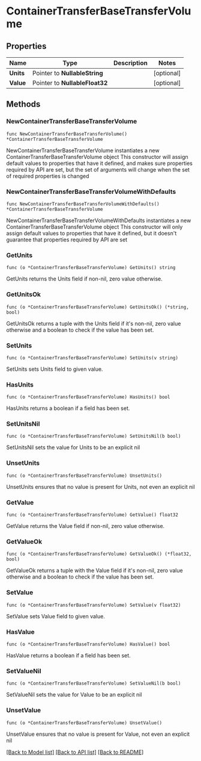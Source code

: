 # ContainerTransferBaseTransferVolume

## Properties

Name | Type | Description | Notes
------------ | ------------- | ------------- | -------------
**Units** | Pointer to **NullableString** |  | [optional] 
**Value** | Pointer to **NullableFloat32** |  | [optional] 

## Methods

### NewContainerTransferBaseTransferVolume

`func NewContainerTransferBaseTransferVolume() *ContainerTransferBaseTransferVolume`

NewContainerTransferBaseTransferVolume instantiates a new ContainerTransferBaseTransferVolume object
This constructor will assign default values to properties that have it defined,
and makes sure properties required by API are set, but the set of arguments
will change when the set of required properties is changed

### NewContainerTransferBaseTransferVolumeWithDefaults

`func NewContainerTransferBaseTransferVolumeWithDefaults() *ContainerTransferBaseTransferVolume`

NewContainerTransferBaseTransferVolumeWithDefaults instantiates a new ContainerTransferBaseTransferVolume object
This constructor will only assign default values to properties that have it defined,
but it doesn't guarantee that properties required by API are set

### GetUnits

`func (o *ContainerTransferBaseTransferVolume) GetUnits() string`

GetUnits returns the Units field if non-nil, zero value otherwise.

### GetUnitsOk

`func (o *ContainerTransferBaseTransferVolume) GetUnitsOk() (*string, bool)`

GetUnitsOk returns a tuple with the Units field if it's non-nil, zero value otherwise
and a boolean to check if the value has been set.

### SetUnits

`func (o *ContainerTransferBaseTransferVolume) SetUnits(v string)`

SetUnits sets Units field to given value.

### HasUnits

`func (o *ContainerTransferBaseTransferVolume) HasUnits() bool`

HasUnits returns a boolean if a field has been set.

### SetUnitsNil

`func (o *ContainerTransferBaseTransferVolume) SetUnitsNil(b bool)`

 SetUnitsNil sets the value for Units to be an explicit nil

### UnsetUnits
`func (o *ContainerTransferBaseTransferVolume) UnsetUnits()`

UnsetUnits ensures that no value is present for Units, not even an explicit nil
### GetValue

`func (o *ContainerTransferBaseTransferVolume) GetValue() float32`

GetValue returns the Value field if non-nil, zero value otherwise.

### GetValueOk

`func (o *ContainerTransferBaseTransferVolume) GetValueOk() (*float32, bool)`

GetValueOk returns a tuple with the Value field if it's non-nil, zero value otherwise
and a boolean to check if the value has been set.

### SetValue

`func (o *ContainerTransferBaseTransferVolume) SetValue(v float32)`

SetValue sets Value field to given value.

### HasValue

`func (o *ContainerTransferBaseTransferVolume) HasValue() bool`

HasValue returns a boolean if a field has been set.

### SetValueNil

`func (o *ContainerTransferBaseTransferVolume) SetValueNil(b bool)`

 SetValueNil sets the value for Value to be an explicit nil

### UnsetValue
`func (o *ContainerTransferBaseTransferVolume) UnsetValue()`

UnsetValue ensures that no value is present for Value, not even an explicit nil

[[Back to Model list]](../README.md#documentation-for-models) [[Back to API list]](../README.md#documentation-for-api-endpoints) [[Back to README]](../README.md)


